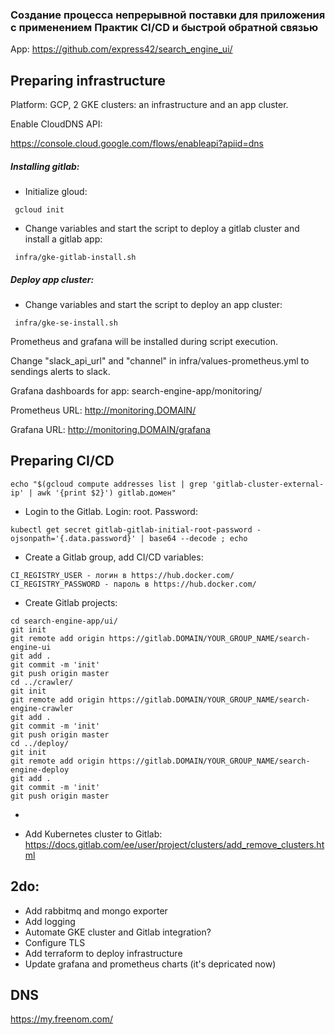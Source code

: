 ### Создание процесса непрерывной поставки для приложения с применением Практик CI/CD и быстрой обратной связью

App: https://github.com/express42/search_engine_ui/

## Preparing infrastructure

Platform: GCP, 2 GKE clusters: an infrastructure and an app cluster.

Enable CloudDNS API:

https://console.cloud.google.com/flows/enableapi?apiid=dns

##### Installing gitlab:

- Initialize gloud:
```
 gcloud init
```
- Change variables and start the script to deploy a gitlab cluster and install a gitlab app:
```
 infra/gke-gitlab-install.sh
```

##### Deploy app cluster:

- Change variables and start the script to deploy an app cluster:
```
 infra/gke-se-install.sh
```

Prometheus and grafana will be installed during script execution.

Change "slack_api_url" and "channel" in infra/values-prometheus.yml to sendings alerts to slack.

Grafana dashboards for app: search-engine-app/monitoring/ 

Prometheus URL: http://monitoring.DOMAIN/

Grafana URL: http://monitoring.DOMAIN/grafana


## Preparing CI/CD
```
echo "$(gcloud compute addresses list | grep 'gitlab-cluster-external-ip' | awk '{print $2}') gitlab.домен"
```
- Login to the Gitlab. Login: root. Password:
```
kubectl get secret gitlab-gitlab-initial-root-password -ojsonpath='{.data.password}' | base64 --decode ; echo
```
- Create a Gitlab group, add CI/CD variables:
```
CI_REGISTRY_USER - логин в https://hub.docker.com/
CI_REGISTRY_PASSWORD - пароль в https://hub.docker.com/
```
- Create Gitlab projects:
```
cd search-engine-app/ui/
git init
git remote add origin https://gitlab.DOMAIN/YOUR_GROUP_NAME/search-engine-ui
git add .
git commit -m 'init'
git push origin master
cd ../crawler/
git init
git remote add origin https://gitlab.DOMAIN/YOUR_GROUP_NAME/search-engine-crawler
git add .
git commit -m 'init'
git push origin master
cd ../deploy/
git init
git remote add origin https://gitlab.DOMAIN/YOUR_GROUP_NAME/search-engine-deploy
git add .
git commit -m 'init'
git push origin master
```
- 

- Add Kubernetes cluster to Gitlab: https://docs.gitlab.com/ee/user/project/clusters/add_remove_clusters.html


## 2do:
- Add rabbitmq and mongo exporter
- Add logging
- Automate GKE cluster and Gitlab integration?
- Configure TLS
- Add terraform to deploy infrastructure 
- Update grafana and prometheus charts (it's depricated now)

## DNS
https://my.freenom.com/
